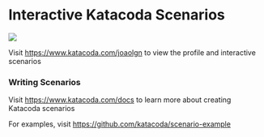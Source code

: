 # Interactive Katacoda Scenarios

[![](http://shields.katacoda.com/katacoda/joaolgn/count.svg)](https://www.katacoda.com/joaolgn "Get your profile on Katacoda.com")

Visit https://www.katacoda.com/joaolgn to view the profile and interactive scenarios

### Writing Scenarios
Visit https://www.katacoda.com/docs to learn more about creating Katacoda scenarios

For examples, visit https://github.com/katacoda/scenario-example
